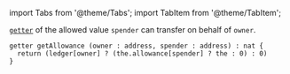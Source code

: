 import Tabs from '@theme/Tabs';
import TabItem from '@theme/TabItem';

[`getter`](/docs/reference/declarations/entrypoint#getter) of the allowed value `spender` can transfer on behalf of `owner`.


<Tabs defaultValue="code">

<TabItem value="code" label="Code">

```archetype
getter getAllowance (owner : address, spender : address) : nat {
  return (ledger[owner] ? (the.allowance[spender] ? the : 0) : 0)
}
```

</TabItem>

</Tabs>